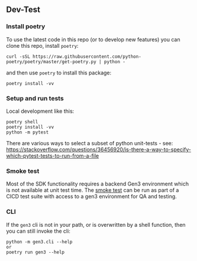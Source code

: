 ## Dev-Test

### Install poetry

To use the latest code in this repo (or to develop new features) you can clone this repo, install `poetry`:

```
curl -sSL https://raw.githubusercontent.com/python-poetry/poetry/master/get-poetry.py | python -
```

and then use `poetry` to install this package:

```
poetry install -vv
```


### Setup and run tests

Local development like this:

```
poetry shell
poetry install -vv
python -m pytest
```

There are various ways to select a subset of python unit-tests - see: https://stackoverflow.com/questions/36456920/is-there-a-way-to-specify-which-pytest-tests-to-run-from-a-file

### Smoke test

Most of the SDK functionality requires a backend Gen3 environment
which is not available at unit test time.  The [smoke test](../../tests/smokeTest.sh) can be run as part of a CICD test suite
with access to a gen3 environment for QA and testing.

### CLI

If the `gen3` cli is not in your path, or is overwritten by a shell function, then you can still invoke the cli:

```
python -m gen3.cli --help
or
poetry run gen3 --help
```
